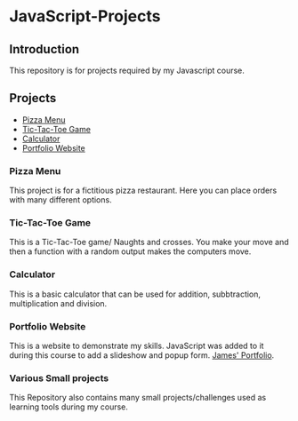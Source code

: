 # JavaScript-Projects
## Introduction
This repository is for projects required by my Javascript course.
## Projects
* [Pizza Menu](./Pizza_Project/Pizza.html)
* [Tic-Tac-Toe Game](./TicTacToe/TicTacToe.html)
* [Calculator](./Basic-JavaScript-Projects/Misc_Projects/Calculator.html)
* [Portfolio Website](https://github.com/JMac-stack/JMac-stack.github.io)
### Pizza Menu
This project is for a fictitious pizza restaurant. Here you can place orders with many different options.
### Tic-Tac-Toe Game
This is a Tic-Tac-Toe game/ Naughts and crosses. You make your move and then a function with a random output makes the computers move.
### Calculator
This is a basic calculator that can be used for addition, subbtraction, multiplication and division.

### Portfolio Website
This is a website to demonstrate my skills. JavaScript was added to it during this course to add a slideshow and popup form.
[James' Portfolio](https://jmac-stack.github.io).
### Various Small projects
This Repository also contains many small projects/challenges used as learning tools during my course.